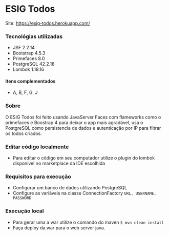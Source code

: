 # ESIG Todos
Site: https://esig-todos.herokuapp.com/

### Tecnológias utilizadas

- JSF 2.2.14
- Bootstrap 4.5.3
- Primefaces 8.0
- PostgreSQL 42.2.18
- Lombok 1.18.16

#### Itens complementados 

- A, B, F, G, J

### Sobre

O ESIG Todos foi feito usando JavaServer Faces com flameworks como o primefaces e Boostrap 4
para deixar o app mais agradável, usa o PostgreSQL como persistencia de dados e autenticação 
por IP para filtrar os todos criados.

### Editar código localmente

- Para editar o código em seu computador utilize o plugin do lombok disponível no marketplace da IDE escolhida

### Requisitos para execução

- Configurar um banco de dados utilizando PostgreSQL
- Configure as variáveis na classe ConnectionFactory `URL, USERNAME, PASSWORD`

### Execução local

- Para gerar uma a war utilize o comando do maven `$ mvn clean install`
- Faça deploy da war para o web server java.

